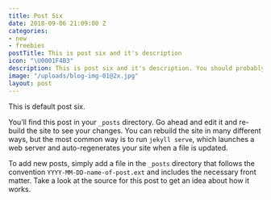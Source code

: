 ```yaml
---
title: Post Six
date: 2018-09-06 21:09:00 Z
categories:
- new
- freebies
postTitle: This is post six and it's description
icon: "\U0001F4B3"
description: This is post six and it's description. You should probably delete this.
image: "/uploads/blog-img-01@2x.jpg"
layout: post
---
```


This is default post six.

You’ll find this post in your `_posts` directory. Go ahead and edit it and re-build the site to see your changes. You can rebuild the site in many different ways, but the most common way is to run `jekyll serve`, which launches a web server and auto-regenerates your site when a file is updated.

To add new posts, simply add a file in the `_posts` directory that follows the convention `YYYY-MM-DD-name-of-post.ext` and includes the necessary front matter. Take a look at the source for this post to get an idea about how it works.
